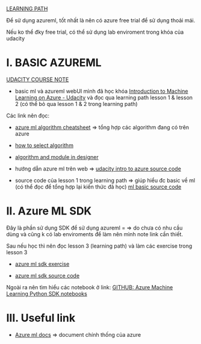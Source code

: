 [LEARNING PATH](https://docs.microsoft.com/en-us/learn/certifications/azure-data-scientist/?tab=tab-learning-paths)

Để sử dụng azureml, tốt nhất là nên có azure free trial để sử dụng thoải mái.

Nếu ko thể đky free trial, có thể sử dụng lab enviroment trong khóa của udacity

# I. BASIC AZUREML


[UDACITY COURSE NOTE](https://github.com/sontt22791/azureml-learn/tree/main/introduce%20-%20udacity)


- basic ml và azureml webUI mình đã học khóa  [Introduction to Machine Learning on Azure - Udacity](https://classroom.udacity.com/courses/ud00333) và đọc qua learning path lesson 1 & lesson 2 (có thể bỏ qua lesson 1 & 2 trong learning path)


Các link nên đọc:

- [azure ml algorithm cheatsheet](assets/azure-machine-learning-algorithm-cheat-sheet-nov2019.pdf) => tổng hợp các algorithm đang có trên azure

- [how to select algorithm](https://docs.microsoft.com/en-us/azure/machine-learning/how-to-select-algorithms)

- [algorithm and module in designer](https://docs.microsoft.com/en-us/azure/machine-learning/algorithm-module-reference/score-image-model)

- hướng dẫn azure ml trên web => [udacity intro to azure source code](https://github.com/solliancenet/udacity-intro-to-ml-labs)

- source code của lesson 1 trong learning path => giúp hiểu đc basic về ml (có thể đọc để tổng hợp lại kiến thức đã học) [ml basic source code](https://github.com/microsoftdocs/ml-basics)

# II. Azure ML SDK

Đây là phần sử dụng SDK để sử dụng azureml = => do chưa có nhu cầu dùng và cũng k có lab enviroments để làm nên mình note link cần thiết.

Sau nếu học thì nên đọc lesson 3 (learning path) và làm các exercise trong lesson 3

- [azure ml sdk exercise](https://microsoftlearning.github.io/mslearn-dp100/)

- [azure ml sdk source code](https://github.com/MicrosoftLearning/mslearn-dp100)

Ngoài ra nên tìm hiểu các notebook ở link:
[GITHUB: Azure Machine Learning Python SDK notebooks](https://github.com/Azure/MachineLearningNotebooks)

# III. Useful link
- [Azure ml docs](https://docs.microsoft.com/en-us/power-bi/connect-data/service-aml-integrate?context=azure/machine-learning/context/ml-context) => document chính thống của azure


